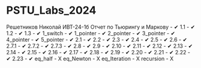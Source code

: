 # PSTU_Labs_2024
Решетников Николай ИВТ-24-1б
Отчет по Тьюрингу и Маркову - ✔
1.1 - ✔
1.2 - ✔
1.3 - ✔
1_switch - ✔
1_pointer - ✔ 
2_pointer - ✔
3_pointer - ✔
4_pointer - ✔
5_pointer - ✔
2.1 - ✔
2.2 - ✔
2.3 - ✔
2.4 - ✔
2.5 - ✔
2.6 - ✔
2.7.1 - ✔
2.7.2 - ✔
2.7.3 - ✔
2.8 - ✔
2.9 - ✔
2.10 - ✔
2.11 - ✔
2.12 - ✔
2.13 - ✔
2.14 - ✔
2.15 - ✔
2.16 - ✔
2.17 - ✔
2.18 - ✔
2.19 - ✔
2.20 - ✔
2.21 - ✔
2.22 - ✔
2.23 - ✔
eq_half - X
eq_Newton - X
eq_Iteration - X
recursion - X
